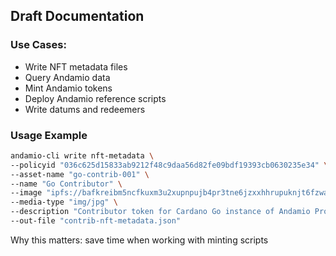 ## Draft Documentation

### Use Cases:
- Write NFT metadata files
- Query Andamio data
- Mint Andamio tokens
- Deploy Andamio reference scripts
- Write datums and redeemers


### Usage Example
```bash
andamio-cli write nft-metadata \
--policyid "036c625d15833ab9212f48c9daa56d82fe09bdf19393cb0630235e34" \
--asset-name "go-contrib-001" \
--name "Go Contributor" \
--image "ipfs://bafkreibm5ncfkuxm3u2xupnpujb4pr3tne6jzxxhhrupuknjt6fzwattmm" \
--media-type "img/jpg" \
--description "Contributor token for Cardano Go instance of Andamio Prototype. Learn more at andamio.io" \
--out-file "contrib-nft-metadata.json"
```

Why this matters: save time when working with minting scripts